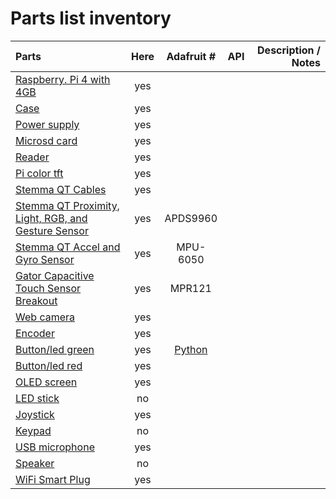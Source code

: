 # Parts list inventory


| Parts	| Here | Adafruit # | API | Description / Notes |
| :--- | :---: | :---: | :---: |  ---: |
| [Raspberry. Pi 4 with 4GB](https://www.adafruit.com/product/) | yes | | |
| [Case](https://www.adafruit.com/product/4301) | yes | | |
| [Power supply](https://www.adafruit.com/product/4298) | yes | | |
| [Microsd card](https://www.bhphotovideo.com/c/product/1536561-REG/silicon_power_sp032gbsthbv1v20sp_32gb_elite_a1_uhs_1.html) | yes | || 
| [Reader](https://www.bhphotovideo.com/c/product/751120-REG/Iogear_GFR204SD_10_in_1_USB_2_0_SD_MicroSD_MMC.html) | yes | | |
| [Pi color tft](https://www.adafruit.com/product/4393) | yes | | |
| [Stemma QT Cables](https://www.sparkfun.com/products/15081) | yes | | |
| [Stemma QT Proximity, Light, RGB, and Gesture Sensor](https://www.adafruit.com/product/3595) | yes | APDS9960 | |
| [Stemma QT Accel and Gyro Sensor](https://www.adafruit.com/product/3886) | yes | MPU-6050 | |
| [Gator Capacitive Touch Sensor Breakout](https://www.adafruit.com/product/4830) | yes | MPR121 | |
| [Web camera](https://www.adafruit.com/product/3099) | yes | | |
| [Encoder](https://www.sparkfun.com/products/15083) | yes | | |
| [Button/led green](https://www.sparkfun.com/products/16842) | yes | [Python](https://qwiic-button-py.readthedocs.io/en/main/apiref.html)| |
| [Button/led red](https://www.sparkfun.com/products/15932) | yes | | |
| [OLED screen](https://www.sparkfun.com/products/17153) | yes | | |
| [LED stick](https://www.sparkfun.com/products/14783) | no | |  |
| [Joystick](https://www.sparkfun.com/products/15168) | yes | | |
| [Keypad](https://www.sparkfun.com/products/15290) | no | | |
| [USB microphone](https://www.sparkfun.com/products/9434) | yes | | |
| [Speaker]() | no | | |
| [WiFi Smart Plug]() | yes | | |

